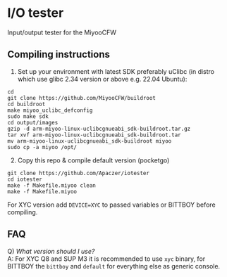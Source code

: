 # I/O tester
Input/output tester for the MiyooCFW

## Compiling instructions
1. Set up your environment with latest SDK preferably uClibc (in distro which use glibc 2.34 version or above e.g. 22.04 Ubuntu): 
```
cd
git clone https://github.com/MiyooCFW/buildroot
cd buildroot
make miyoo_uclibc_defconfig
sudo make sdk
cd output/images
gzip -d arm-miyoo-linux-uclibcgnueabi_sdk-buildroot.tar.gz
tar xvf arm-miyoo-linux-uclibcgnueabi_sdk-buildroot.tar
mv arm-miyoo-linux-uclibcgnueabi_sdk-buildroot miyoo
sudo cp -a miyoo /opt/
```
2. Copy this repo & compile default version (pocketgo)
``` 
git clone https://github.com/Apaczer/iotester
cd iotester
make -f Makefile.miyoo clean
make -f Makefile.miyoo
```

For XYC version add ``DEVICE=XYC`` to passed variables or BITTBOY before compiling.

## FAQ
Q) _What version should I use?_  
A:  For XYC Q8 and SUP M3 it is recommended to use ``xyc`` binary, for BITTBOY the ``bittboy`` and ``default`` for everything else as generic console.

